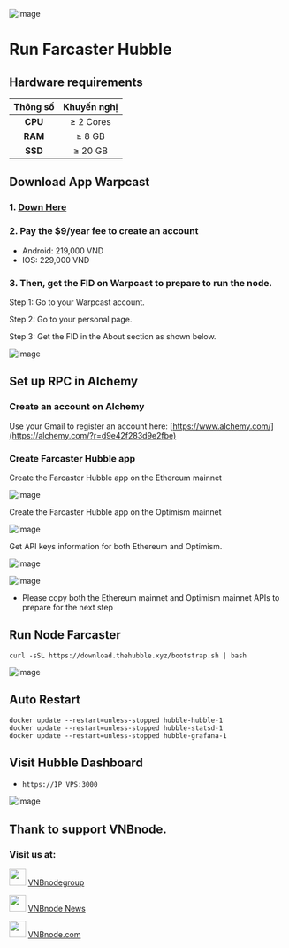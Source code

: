 ![image](https://github.com/vnbnode/VNBnode-Guides/assets/76662222/2ab91d3e-dc35-49fe-b899-8594e85adcc6)
# Run Farcaster Hubble
## Hardware requirements

|   Thông số  |        Khuyến nghị        |
| :---------: | :-----------------------: |
|   **CPU**   |        ≥ 2 Cores          |
|   **RAM**   |        ≥ 8 GB             |
|   **SSD**   |        ≥ 20 GB            |

## Download App Warpcast
### 1. [Down Here](https://warpcast.com/~/download)

### 2. Pay the $9/year fee to create an account
- Android: 219,000 VND
- IOS: 229,000 VND
  
### 3. Then, get the FID on Warpcast to prepare to run the node.

Step 1: Go to your Warpcast account.

Step 2: Go to your personal page.

Step 3: Get the FID in the About section as shown below.

![image](https://github.com/vnbnode/VNBnode-Guides/assets/76662222/a448bdf8-746b-4a7d-aa03-bbe42db0c476)

## Set up RPC in Alchemy
### Create an account on Alchemy
Use your Gmail to register an account here: [https://www.alchemy.com/](https://alchemy.com/?r=d9e42f283d9e2fbe)
### Create Farcaster Hubble app
Create the Farcaster Hubble app on the Ethereum mainnet

![image](https://github.com/vnbnode/VNBnode-Guides/assets/76662222/7fd3e7ad-f373-4a41-bade-566c76dfd7db)

Create the Farcaster Hubble app on the Optimism mainnet

![image](https://github.com/vnbnode/VNBnode-Guides/assets/76662222/29b4e797-c828-42df-928e-51f21c0dcdc3)

Get API keys information for both Ethereum and Optimism.

![image](https://github.com/vnbnode/VNBnode-Guides/assets/76662222/a23f74c0-0d04-4ce5-8c76-27db2dfa9528)

![image](https://github.com/vnbnode/VNBnode-Guides/assets/76662222/d8d83a13-def1-4b82-9920-ddd96403322f)

- Please copy both the Ethereum mainnet and Optimism mainnet APIs to prepare for the next step
## Run Node Farcaster
```
curl -sSL https://download.thehubble.xyz/bootstrap.sh | bash
```
![image](https://github.com/vnbnode/VNBnode-Guides/assets/76662222/21dcae06-997c-4733-b645-9da0912eed5b)
## Auto Restart
```
docker update --restart=unless-stopped hubble-hubble-1
docker update --restart=unless-stopped hubble-statsd-1
docker update --restart=unless-stopped hubble-grafana-1
```
## Visit Hubble Dashboard
- `https://IP VPS:3000`

![image](https://github.com/vnbnode/VNBnode-Guides/assets/76662222/c088b73a-07a0-423a-a6e4-51471824d2c8)

## Thank to support VNBnode.
### Visit us at:

<img src="https://user-images.githubusercontent.com/50621007/183283867-56b4d69f-bc6e-4939-b00a-72aa019d1aea.png" width="30"/> <a href="https://t.me/VNBnodegroup" target="_blank">VNBnodegroup</a>

<img src="https://user-images.githubusercontent.com/50621007/183283867-56b4d69f-bc6e-4939-b00a-72aa019d1aea.png" width="30"/> <a href="https://t.me/Vnbnode" target="_blank">VNBnode News</a>

<img src="https://github.com/vnbnode/binaries/blob/main/Logo/VNBnode.jpg" width="30"/> <a href="https://VNBnode.com" target="_blank">VNBnode.com</a>
